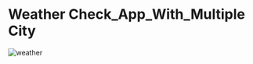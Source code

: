 # Weather Check_App_With_Multiple City
![weather](https://github.com/user-attachments/assets/4214241e-210b-4528-a598-43bcbd0c4be1)

